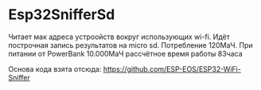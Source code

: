 # Esp32SnifferSd
Читает мак адреса устроойств вокруг использующих wi-fi. Идёт построчная запись результатов на micro sd.
Потребление 120МаЧ. При питании от PowerBank 10.000МаЧ рассчётное время работы 83часа

Основа кода взята отсюда:
https://github.com/ESP-EOS/ESP32-WiFi-Sniffer
